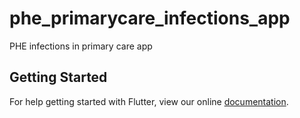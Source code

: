 # phe_primarycare_infections_app

PHE infections in primary care app

## Getting Started

For help getting started with Flutter, view our online
[documentation](https://flutter.io/).
